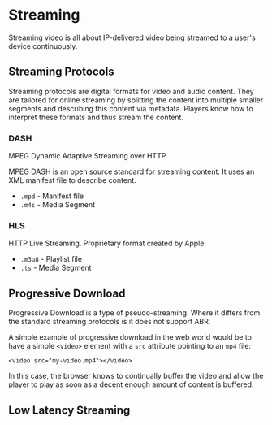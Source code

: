 # Streaming

Streaming video is all about IP-delivered video being streamed to a user's device continuously.

## Streaming Protocols

Streaming protocols are digital formats for video and audio content. They are tailored for online streaming by splitting the content into multiple smaller segments and describing this content via metadata. Players know how to interpret these formats and thus stream the content.

### DASH

MPEG Dynamic Adaptive Streaming over HTTP.

MPEG DASH is an open source standard for streaming content. It uses an XML manifest file to describe content.

* `.mpd` - Manifest file
* `.m4s` - Media Segment

### HLS

HTTP Live Streaming. Proprietary format created by Apple.

* `.m3u8` - Playlist file
* `.ts` - Media Segment

## Progressive Download

Progressive Download is a type of pseudo-streaming. Where it differs from the standard streaming protocols is it does not support ABR.

A simple example of progressive download in the web world would be to have a simple `<video>` element with a `src` attribute pointing to an `mp4` file:

```
<video src="my-video.mp4"></video>
```

In this case, the browser knows to continually buffer the video and allow the player to play as soon as a decent enough amount of content is buffered.

## Low Latency Streaming